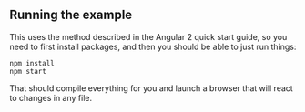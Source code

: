 ## Running the example

This uses the method described in the Angular 2 quick start guide, so you need to first install packages, and then you should be able to just run things:

```
npm install
npm start
```

That should compile everything for you and launch a browser that will react to changes in any file.